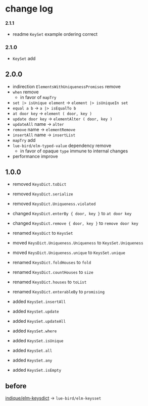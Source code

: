 # change log

#### 2.1.1

- readme `KeySet` example ordering correct

### 2.1.0

- `KeySet` add

## 2.0.0

- indirection `ElementsWithUniquenessPromises` remove
- `when` remove
    - in favor of `mapTry`
- `set |> isUnique element` → `element |> isUniqueIn set`
- `equal a b` → `a |> isEqualTo b`
- `at door key` → `element ( door, key )`
- `update door key` → `elementAlter ( door, key )`
- `updateAll` name → `alter`
- `remove` name → `elementRemove`
- `insertAll` name → `insertList`
- `mapTry` add
- `lue-bird/elm-typed-value` dependency remove
    - in favor of opaque `type` immune to internal changes
- performance improve

## 1.0.0

- removed `KeysDict.toDict`
- removed `KeysDict.serialize`
- removed `KeysDict.Uniqueness.violated`
- changed `KeysDict.enterBy { door, key }` to `at door key`
- changed `KeysDict.remove { door, key }` to `remove door key`

- renamed `KeysDict` to `KeysSet`
- moved `KeysDict.Uniqueness.Uniqueness` to `KeysSet.Uniqueness`
- moved `KeysDict.Uniqueness.unique` to `KeysSet.unique`
- renamed `KeysDict.foldHouses` to `fold`
- renamed `KeysDict.countHouses` to `size`
- renamed `KeysDict.houses` to `toList`
- renamed `KeysDict.enterableBy` to `promising`

- added `KeysSet.insertAll`
- added `KeysSet.update`
- added `KeysSet.updateAll`
- added `KeysSet.where`
- added `KeysSet.isUnique`
- added `KeysSet.all`
- added `KeysSet.any`
- added `KeysSet.isEmpty`

## before
[indique/elm-keysdict](https://package.elm-lang.org/packages/indique/elm-keysdict/latest/) → `lue-bird/elm-keysset`
